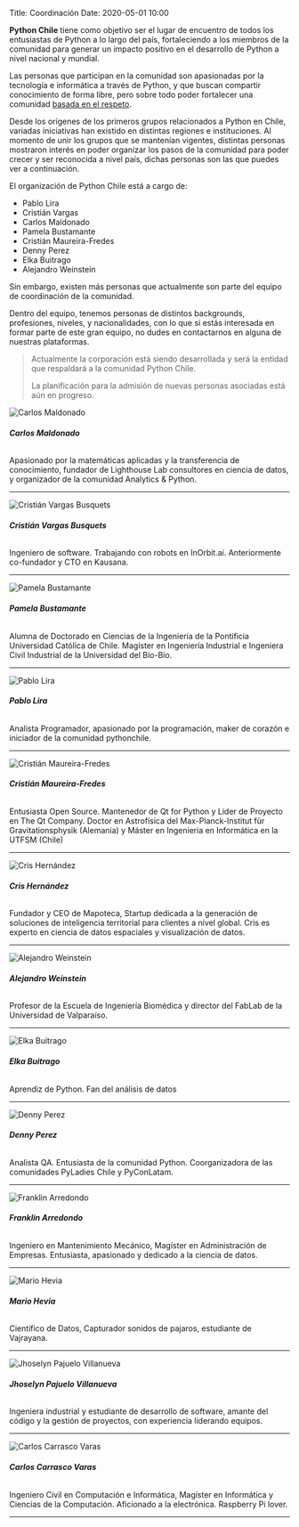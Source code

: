 Title: Coordinación
Date: 2020-05-01 10:00

**Python Chile** tiene como objetivo ser el lugar de encuentro de todos los
entusiastas de Python a lo largo del país, fortaleciendo a los miembros de la
comunidad para generar un impacto positivo en el desarrollo de Python a nivel
nacional y mundial.

Las personas que participan en la comunidad son apasionadas por la tecnología
e informática a través de Python, y que buscan compartir conocimiento de forma
libre, pero sobre todo poder fortalecer una comunidad [basada en el
respeto](https://pythonchile.cl/c%C3%B3digo-de-conducta/).

Desde los orígenes de los primeros grupos relacionados a Python en Chile,
variadas iniciativas han existido en distintas regiones e instituciones. Al
momento de unir los grupos que se mantenían vigentes, distintas personas
mostraron interés en poder organizar los pasos de la comunidad para poder
crecer y ser reconocida a nivel país, dichas personas son las que puedes ver
a continuación.

El organización de Python Chile está a cargo de:

* Pablo Lira
* Cristián Vargas
* Carlos Maldonado
* Pamela Bustamante
* Cristián Maureira-Fredes
* Denny Perez
* Elka Buitrago
* Alejandro Weinstein

Sin embargo, existen más personas que actualmente son parte del equipo
de coordinación de la comunidad.

Dentro del equipo, tenemos personas de distintos backgrounds, profesiones,
niveles, y nacionalidades, con lo que si estás interesada en formar parte de
este gran equipo, no dudes en contactarnos en alguna de nuestras plataformas.

> Actualmente la corporación está siendo desarrollada y será la entidad que
> respaldará a la comunidad Python Chile.
>
> La planificación para la admisión de nuevas personas asociadas está aún en
> progreso.

<div class="row">

  <!-- entrada persona  -->
  <div class="col-lg-3 mb-4">
    <div class="row">
      <div class="col-md-12">
        <img class="img-fluid rounded-circle" src="../images/coordinacion_carlos_maldonado.jpg" alt="Carlos Maldonado" />
      </div>
      <div class="col-md-12 text-center">
        <div class="pt-2">
          <h5 class="mt-4 font-weight-medium mb-0">Carlos Maldonado</h5>
          <h6 class="subtitle mb-2 mt-2">
            <a href="https://www.linkedin.com/in/carlos-maldonado-rivera/"><i class="fab fa-linkedin fa-lg mr-1"></i></a>
          </h6>
          <p class="card-text-coord">
          Apasionado por la matemáticas aplicadas y la transferencia de conocimiento,
          fundador de Lighthouse Lab consultores en ciencia de datos, y organizador
          de la comunidad Analytics & Python.
          </p>
          <hr/>
        </div>
      </div>
    </div> <!-- end row -->
  </div> <!-- end col -->
  <!-- end entrada persona  -->

  <!-- entrada persona  -->
  <div class="col-lg-3 mb-4 h-100">
    <div class="row">
      <div class="col-md-12">
        <img class="img-fluid rounded-circle" src="../images/coordinacion_cristian_vb.jpg" alt="Cristián Vargas Busquets">
      </div>
      <div class="col-md-12 text-center">
        <div class="pt-2">
          <h5 class="mt-4 font-weight-medium mb-0">Cristián Vargas Busquets</h5>
          <h6 class="subtitle mb-2 mt-2">
            <a href="https://www.linkedin.com/in/cristianvargasbusquets"><i class="fab fa-linkedin fa-lg mr-1"></i></a>
            <a href="https://github.com/cavb"><i class="fab fa-github fa-lg mr-1"></i></a>
            </h6>
          <p class="card-text-coord">
          Ingeniero de software. Trabajando con robots en InOrbit.ai.
          Anteriormente co-fundador y CTO en Kausana.
          </p>
          <hr/>
        </div>
      </div>
    </div> <!-- end row -->
  </div> <!-- end col -->
  <!-- end entrada persona  -->

  <!-- entrada persona  -->
  <div class="col-lg-3 mb-4">
    <div class="row">
      <div class="col-md-12">
        <img class="img-fluid rounded-circle" src="../images/coordinacion_pamela_bustamante.png" alt="Pamela Bustamante">
      </div>
      <div class="col-md-12 text-center">
        <div class="pt-2">
          <h5 class="mt-4 font-weight-medium mb-0">Pamela Bustamante</h5>
          <h6 class="subtitle mb-2 mt-2">
            <a href="https://twitter.com/pambusf"><i class="fab fa-twitter fa-lg mr-1"></i></a>
            <a href="https://github.com/pambus"><i class="fab fa-github fa-lg mr-1"></i></a>
            <a href="https://www.linkedin.com/in/pamela-bustamante-faundez/"><i class="fab fa-linkedin fa-lg mr-1"></i></a>
            </h6>
          <p class="card-text-coord">
          Alumna de Doctorado en Ciencias de la Ingeniería de la Pontificia
          Universidad Católica de Chile. Magíster en Ingeniería Industrial
          e Ingeniera Civil Industrial de la Universidad del Bío-Bío.
          </p>
          <hr/>
        </div>
      </div>
    </div> <!-- end row -->
  </div> <!-- end col -->
  <!-- end entrada persona  -->

  <!-- entrada persona  -->
  <div class="col-lg-3 mb-4">
    <div class="row">
      <div class="col-md-12">
        <img class="img-fluid rounded-circle" src="../images/coordinacion_pablo_lira.jpg" alt="Pablo Lira">
      </div>
      <div class="col-md-12 text-center">
        <div class="pt-2">
          <h5 class="mt-4 font-weight-medium mb-0">Pablo Lira</h5>
          <h6 class="subtitle mb-2 mt-2">
            <a href="https://github.com/pablolirag"><i class="fab fa-github fa-lg mr-1"></i></a>
            </h6>
          <p class="card-text-coord">
          Analista Programador, apasionado por la programación, maker de
          corazón e iniciador de la comunidad pythonchile.
          </p>
          <hr/>
        </div>
      </div>
    </div> <!-- end row -->
  </div> <!-- end col -->
  <!-- end entrada persona  -->

  <!-- entrada persona  -->
  <div class="col-lg-3 mb-4">
    <div class="row">
      <div class="col-md-12">
        <img class="img-fluid rounded-circle" src="../images/coordinacion_cristian_mf.jpg" alt="Cristián Maureira-Fredes" />
      </div>
      <div class="col-md-12 text-center">
        <div class="pt-2">
          <h5 class="mt-4 font-weight-medium mb-0">Cristián Maureira-Fredes</h5>
          <h6 class="subtitle mb-2 mt-2">
            <a href="https://twitter.com/cmaureir"><i class="fab fa-twitter fa-lg mr-1"></i></a>
            <a href="https://github.com/cmaureir"><i class="fab fa-github fa-lg mr-1"></i></a>
            <a href="https://linkedin.com/in/cmaureir"><i class="fab fa-linkedin fa-lg mr-1"></i></a>
          </h6>
          <p class="card-text-coord">
          Entusiasta Open Source. Mantenedor de Qt for Python y Líder de
          Proyecto en
          The Qt Company. Doctor en Astrofísica del Max-Planck-Institut für
          Gravitationsphysik (Alemania) y Máster en Ingenieria en Informática
          en la UTFSM (Chile)
          </p>
          <hr/>
        </div>
      </div>
    </div> <!-- end row -->
  </div> <!-- end col -->
  <!-- end entrada persona  -->

  <!-- entrada persona  -->
  <div class="col-lg-3 mb-4">
    <div class="row">
      <div class="col-md-12">
        <img class="img-fluid rounded-circle" src="../images/coordinacion_cris_hernandez.jpg" alt="Cris Hernández">
      </div>
      <div class="col-md-12 text-center">
        <div class="pt-2">
          <h5 class="mt-4 font-weight-medium mb-0">Cris Hernández</h5>
          <h6 class="subtitle mb-2 mt-2">
            <a href="https://twitter.com/crishernandezco"><i class="fab fa-twitter fa-lg mr-1"></i></a>
            <a href="https://www.linkedin.com/in/crishernandezco"><i class="fab fa-linkedin fa-lg mr-1"></i></a>
          </h6>
          <p class="card-text-coord">
          Fundador y CEO de Mapoteca, Startup dedicada a la generación de
          soluciones de inteligencia territorial para clientes a nivel global.
          Cris es experto en ciencia de datos espaciales y visualización de
          datos.
          </p>
          <hr/>
        </div>
      </div>
    </div> <!-- end row -->
  </div> <!-- end col -->
  <!-- end entrada persona  -->

  <!-- entrada persona  -->
  <div class="col-lg-3 mb-4">
    <div class="row">
      <div class="col-md-12">
        <img class="img-fluid rounded-circle" src="../images/coordinacion_alejandro_weinstein.jpg" alt="Alejandro Weinstein">
      </div>
      <div class="col-md-12 text-center">
        <div class="pt-2">
          <h5 class="mt-4 font-weight-medium mb-0">Alejandro Weinstein</h5>
          <h6 class="subtitle mb-2 mt-2">
            <a href="https://github.com/aweinstein"><i class="fab fa-github fa-lg mr-1"></i></a>
            <a href="https://twitter.com/ajweinstein"><i class="fab fa-twitter fa-lg mr-1"></i></a>
          </h6>
          <p class="card-text-coord">
          Profesor de la Escuela de Ingeniería Biomédica y director del FabLab de la Universidad de Valparaíso.
          </p>
          <hr/>
        </div>
      </div>
    </div> <!-- end row -->
  </div> <!-- end col -->
  <!-- end entrada persona  -->

  <!-- entrada persona  -->
  <div class="col-lg-3 mb-4">
    <div class="row">
      <div class="col-md-12">
        <img class="img-fluid rounded-circle" src="../images/coordinacion_elkab.jpg" alt="Elka Buitrago">
      </div>
      <div class="col-md-12 text-center">
        <div class="pt-2">
          <h5 class="mt-4 font-weight-medium mb-0">Elka Buitrago</h5>
          <h6 class="subtitle mb-2 mt-2">
            <a href="https://twitter.com/elkabuitrago"><i class="fab fa-twitter fa-lg mr-1"></i></a>
            <a href="https://www.linkedin.com/in/elka-buitrago"><i class="fab fa-linkedin fa-lg mr-1"></i></a>
          </h6>
          <p class="card-text-coord">
             Aprendiz de Python. Fan del análisis de datos
          </p>
          <hr/>
        </div>
      </div>
    </div> <!-- end row -->
  </div> <!-- end col -->
  <!-- end entrada persona  -->

  <!-- entrada persona  -->
  <div class="col-lg-3 mb-4">
    <div class="row">
      <div class="col-md-12">
        <img class="img-fluid rounded-circle" src="../images/coordinacion_denny.jpg" alt="Denny Perez">
      </div>
      <div class="col-md-12 text-center">
        <div class="pt-2">
          <h5 class="mt-4 font-weight-medium mb-0">Denny Perez</h5>
          <h6 class="subtitle mb-2 mt-2">
            <a href="https://twitter.com/dennyperez18"><i class="fab fa-twitter fa-lg mr-1"></i></a>
            <a href="https://www.linkedin.com/in/dennyperez18"><i class="fab fa-linkedin fa-lg mr-1"></i></a>
          </h6>
          <p class="card-text-coord">
          Analista QA. Entusiasta de la comunidad Python. Coorganizadora de las
          comunidades PyLadies Chile y PyConLatam.
          </p>
          <hr/>
        </div>
      </div>
    </div> <!-- end row -->
  </div> <!-- end col -->
  <!-- end entrada persona  -->

  <!-- entrada persona  -->
  <div class="col-lg-3 mb-4">
    <div class="row">
      <div class="col-md-12">
        <img class="img-fluid rounded-circle" src="../images/coordinacion_franklin_arredondo.jpg" alt="Franklin Arredondo">
      </div>
      <div class="col-md-12 text-center">
        <div class="pt-2">
          <h5 class="mt-4 font-weight-medium mb-0">Franklin Arredondo</h5>
          <h6 class="subtitle mb-2 mt-2">
            <a href="https://github.com/farreusa"><i class="fab fa-github fa-lg mr-1"></i></a>
            <a href="https://www.linkedin.com/in/fearredondo/"><i class="fab fa-linkedin fa-lg mr-1"></i></a>
          </h6>
          <p class="card-text-coord">
            Ingeniero en Mantenimiento Mecánico, Magíster en Administración de Empresas.
            Entusiasta, apasionado y dedicado a la ciencia de datos.
          </p>
          <hr/>
        </div>
      </div>
    </div> <!-- end row -->
  </div> <!-- end col -->
  <!-- end entrada persona  -->

  <!-- entrada persona  -->
  <div class="col-lg-3 mb-4">
    <div class="row">
      <div class="col-md-12">
        <img class="img-fluid rounded-circle" src="../images/coordinacion_mario_andres.jpg" alt="Mario Hevia">
      </div>
      <div class="col-md-12 text-center">
        <div class="pt-2">
          <h5 class="mt-4 font-weight-medium mb-0">Mario Hevia</h5>
          <h6 class="subtitle mb-2 mt-2">
            <a href="https://github.com/marioymario"><i class="fab fa-github fa-lg mr-1"></i></a>
            <a href="https://www.linkedin.com/in/marioheviadata/"><i class="fab fa-twitter fa-lg mr-1"></i></a>
          </h6>
          <p class="card-text-coord">
          Cientifico de Datos, Capturador sonidos de pajaros, estudiante de Vajrayana.
          </p>
          <hr/>
        </div>
      </div>
    </div> <!-- end row -->
  </div> <!-- end col -->
  <!-- end entrada persona  -->

  <!-- entrada persona  -->
  <div class="col-lg-3 mb-4">
    <div class="row">
      <div class="col-md-12">
        <img class="img-fluid rounded-circle" src="../images/coordinacion_miluska_pajuelo.png" alt="Jhoselyn Pajuelo Villanueva">
      </div>
      <div class="col-md-12 text-center">
        <div class="pt-2">
          <h5 class="mt-4 font-weight-medium mb-0">Jhoselyn Pajuelo Villanueva</h5>
          <h6 class="subtitle mb-2 mt-2">
            <a href="https://github.com/miluskapajuelo"><i class="fab fa-github fa-lg mr-1"></i></a>
            <a href="https://www.linkedin.com/in/jhoselynpajuelovillanueva"><i class="fab fa-linkedin fa-lg mr-1"></i></a>
          </h6>
          <p class="card-text-coord">
          Ingeniera industrial y estudiante de desarrollo de software, amante del código y la gestión de proyectos, con experiencia liderando equipos.
          </p>
          <hr/>
        </div>
      </div>
    </div> <!-- end row -->
  </div> <!-- end col -->
  <!-- end entrada persona  -->

  <!-- entrada persona  -->
  <div class="col-lg-3 mb-4">
    <div class="row">
      <div class="col-md-12">
        <img class="img-fluid rounded-circle" src="../images/coordinacion_carlos_carrasco.jpg" alt="Carlos Carrasco Varas">
      </div>
      <div class="col-md-12 text-center">
        <div class="pt-2">
          <h5 class="mt-4 font-weight-medium mb-0">Carlos Carrasco Varas</h5>
          <h6 class="subtitle mb-2 mt-2">
            <a href="https://twitter.com/Krlitos_Forever"><i class="fab fa-twitter fa-lg mr-1"></i></a>
            <a href="https://github.com/KrlitosForever"><i class="fab fa-github fa-lg mr-1"></i></a>
            <a href="https://www.linkedin.com/in/mg-carlos-carrasco/"><i class="fab fa-linkedin fa-lg mr-1"></i></a>
          </h6>
          <p class="card-text-coord">
          Ingeniero Civil en Computación e Informática, Magíster en Informática y Ciencias de la Computación. Aficionado a la electrónica.
          Raspberry Pi lover.
          </p>
          <hr/>
        </div>
      </div>
    </div> <!-- end row -->
  </div> <!-- end col -->
  <!-- end entrada persona  -->

</div> <!-- end row -->
